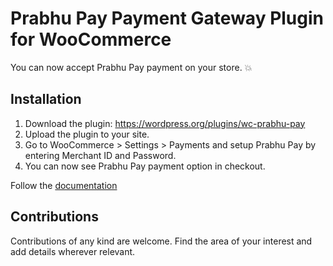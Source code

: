 # Prabhu Pay Payment Gateway Plugin for WooCommerce

You can now accept Prabhu Pay payment on your store. 💥

## Installation

1) Download the plugin: https://wordpress.org/plugins/wc-prabhu-pay
2) Upload the plugin to your site.
3) Go to WooCommerce > Settings > Payments and setup Prabhu Pay by entering Merchant ID and Password.
4) You can now see Prabhu Pay payment option in checkout.

Follow the [documentation](https://sanjeebaryal.com.np/how-to-accept-prabhu-pay-payment-on-the-wordpress-site)


## Contributions

Contributions of any kind are welcome. Find the area of your interest and add details wherever relevant.